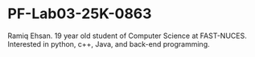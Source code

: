 # PF-Lab03-25K-0863
Ramiq Ehsan. 19 year old student of Computer Science at FAST-NUCES. Interested in python, c++, Java, and back-end programming.
